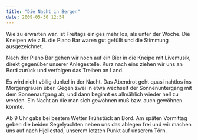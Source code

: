 ```yaml
---
title: "Die Nacht in Bergen"
date: 2009-05-30 12:54
---
```

Wie zu erwarten war, ist Freitags einiges mehr los, als unter der Woche. Die Kneipen wie z.B. die Piano Bar waren gut gefüllt und die Stimmung ausgezeichnet.

<!--more-->

Nach der Piano Bar gehen wir noch auf ein Bier in die Kneipe mit Livemusik, direkt gegenüber unserer Anlegestelle. Kurz nach eins ziehen wir uns an Bord zurück und verfolgen das Treiben an Land.

Es wird nicht völlig dunkel in der Nacht. Das Abendrot geht quasi nahtlos ins Morgengrauen über. Gegen zwei in etwa wechselt der Sonnenuntergang mit dem Sonnenaufgang ab, und dann beginnt es allmählich wieder hell zu werden. Ein Nacht an die man sich gewöhnen muß bzw. auch gewöhnen könnte.

Ab 9 Uhr gabs bei bestem Wetter Frühstück an Bord. Am späten Vormittag geben die beiden Segelyachten neben uns das ablegen frei und wir machen uns auf nach Hjellestad, unserem letzten Punkt auf unserem Törn.
